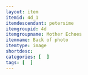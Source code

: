 ```yaml
---
layout: item
itemid: 4d_1
itemdescendant: petersime
itemgroupid: 4d
itemgroupname: Mother Echoes
itemname: Back of photo
itemtype: image
shortdesc: 
categories: [  ]
tags: [  ]
---
```







